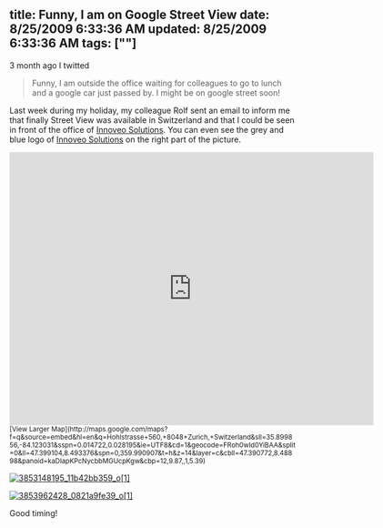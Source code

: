 title: Funny, I am on Google Street View
date: 8/25/2009 6:33:36 AM
updated: 8/25/2009 6:33:36 AM
tags: [""]
---
3 month ago I twitted 

> Funny, I am outside the office waiting for colleagues to go to lunch and a google car just passed by. I might be on google street soon!

Last week during my holiday, my colleague Rolf sent an email to inform me that finally Street View was available in Switzerland and that I could be seen in front of the office of [Innoveo Solutions](http://www.innoveo.com/). You can even see the grey and blue logo of [Innoveo Solutions](http://www.innoveo.com/) on the right part of the picture.

<iframe height="480" marginheight="0" src="http://maps.google.com/maps/sv?cbp=12,9.87,,1,5.39&cbll=47.390772,8.48898&panoid=&v=1&hl=en&gl=" frameborder="0" width="640" marginwidth="0" scrolling="no"></iframe>      
<small>[View Larger Map](http://maps.google.com/maps?f=q&source=embed&hl=en&q=Hohlstrasse+560,+8048+Zurich,+Switzerland&sll=35.899856,-84.123031&sspn=0.014722,0.028195&ie=UTF8&cd=1&geocode=FRoh0wId0YiBAA&split=0&ll=47.399104,8.493376&spn=0,359.990907&t=h&z=14&layer=c&cbll=47.390772,8.48898&panoid=kaDIapKPcNycbbMGUcpKgw&cbp=12,9.87,,1,5.39)</small>

[![3853148195_11b42bb359_o[1]](http://weblogs.asp.net/blogs/lkempe/3853148195_11b42bb359_o1_54294821.png "3853148195_11b42bb359_o[1]")](http://maps.google.com/maps?f=q&source=s_q&hl=en&q=Hohlstrasse+560,+8048+Zurich,+Switzerland&sll=35.899856,-84.123031&sspn=0.014722,0.028195&ie=UTF8&cd=1&geocode=FRoh0wId0YiBAA&split=0&ll=47.390585,8.48785&spn=0.001387,0.009093&t=h&z=18&layer=c&cbll=47.390772,8.48898&panoid=kaDIapKPcNycbbMGUcpKgw&cbp=11,9.87,,1,5.39)

[![3853962428_0821a9fe39_o[1]](http://weblogs.asp.net/blogs/lkempe/3853962428_0821a9fe39_o1_0FFCF072.png "3853962428_0821a9fe39_o[1]")](http://maps.google.com/maps?f=q&source=s_q&hl=en&q=Hohlstrasse+560,+8048+Zurich,+Switzerland&sll=35.899856,-84.123031&sspn=0.014722,0.028195&ie=UTF8&cd=1&geocode=FRoh0wId0YiBAA&split=0&ll=47.390854,8.488677&spn=0.005549,0.028195&t=h&z=16&layer=c&cbll=47.390861,8.488668&panoid=5-ixbhDK_OQKBD-PIKmd3A&cbp=11,79.07,,1,1.22) 

Good timing!
